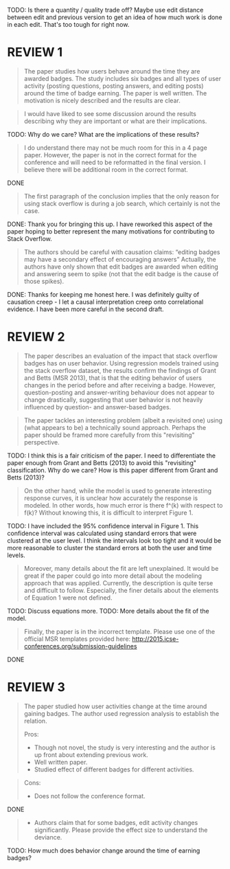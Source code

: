 TODO: Is there a quantity / quality trade off? Maybe use edit distance
between edit and previous version to get an idea of how much work is
done in each edit. That's too tough for right now.

# REVIEW 1

> The paper studies how users behave around the time they are awarded
> badges. The study includes six badges and all types of user activity
> (posting questions, posting answers, and editing posts) around the
> time of badge earning. The paper is well written. The motivation is
> nicely described and the results are clear.

> I would have liked to see some discussion around the results
> describing why they are important or what are their implications.

TODO: Why do we care? What are the implications of these results?

> I do understand there may not be much room for this in a 4 page
> paper. However, the paper is not in the correct format for the
> conference and will need to be reformatted in the final version. I
> believe there will be additional room in the correct format.

DONE

> The first paragraph of the conclusion implies that the only reason
> for using stack overflow is during a job search, which certainly is
> not the case.

DONE: Thank you for bringing this up. I have reworked this aspect of
the paper hoping to better represent the many motivations for
contributing to Stack Overflow.

> The authors should be careful with causation claims: “editing badges
> may have a secondary effect of encouraging answers”  Actually, the
> authors have only shown that edit badges are awarded when editing
> and answering seem to spike (not that the edit badge is the cause of
> those spikes).

DONE: Thanks for keeping me honest here. I was definitely guilty of
causation creep - I let a causal interpretation creep onto
correlational evidence. I have been more careful in the second draft.

# REVIEW 2

> The paper describes an evaluation of the impact that stack overflow
> badges has on user behavior. Using regression models trained using
> the stack overflow dataset, the results confirm the findings of
> Grant and Betts (MSR 2013), that is that the editing behavior of
> users changes in the period before and after receiving a
> badge. However, question-posting and answer-writing behaviour does
> not appear to change drastically, suggesting that user behavior is
> not heavily influenced by question- and answer-based badges.

> The paper tackles an interesting problem (albeit a revisited one)
> using (what appears to be) a technically sound approach. Perhaps the
> paper should be framed more carefully from this "revisiting"
> perspective.

TODO: I think this is a fair criticism of the paper. I need to
differentiate the paper enough from Grant and Betts (2013) to avoid
this "revisiting" classification. Why do we care? How is this paper
different from Grant and Betts (2013)?

> On the other hand, while the model is used to generate interesting
> response curves, it is unclear how accurately the response is
> modeled. In other words, how much error is there f^(k) with respect
> to f(k)? Without knowing this, it is difficult to interpret Figure
> 1.

TODO: I have included the 95% confidence interval in Figure 1. This
confidence interval was calculated using standard errors that were
clustered at the user level. I think the intervals look too tight and
it would be more reasonable to cluster the standard errors at both the
user and time levels.

> Moreover, many details about the fit are left unexplained. It would
> be great if the paper could go into more detail about the modeling
> approach that was applied. Currently, the description is quite terse
> and difficult to follow.  Especially, the finer details about the
> elements of Equation 1 were not defined.

TODO: Discuss equations more.
TODO: More details about the fit of the model.

> Finally, the paper is in the incorrect template. Please use one of
> the official MSR templates provided here:
> http://2015.icse-conferences.org/submission-guidelines

DONE

# REVIEW 3

> The paper studied how user activities change at the time around
> gaining badges.  The author used regression analysis to establish
> the relation.
>
> Pros:
>
> + Though not novel, the study is very interesting and the author is
>   up front about extending previous work.
> + Well written paper.
> + Studied effect of different badges for different activities.

> Cons:
> - Does not follow the conference format.

DONE

> - Authors claim that for some badges, edit activity changes
>   significantly. Please provide the effect size to understand the
>   deviance.

TODO: How much does behavior change around the time of earning badges?
